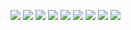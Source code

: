 ![](Assets/817A6511-AFDC-4D7D-906F-8F02DF7FBDD6.jpg)
![](Assets/FAB430FF-19C9-41FA-BF25-48B12A09EE14.jpg)
![](Assets/A9A64AC4-ED36-4B50-9250-A6B5593D65E8.jpg)
![](Assets/5EC4E771-83B8-432E-BD41-9D843C28C9BF.jpg)
![](Assets/39AA33DB-F99F-4ACE-9913-03FA3B651CC4.jpg)
![](Assets/711AFF83-E7FE-42DA-82D5-A0C281F34613.jpg)
![](Assets/3BD38405-117D-44FF-9BE1-01351BC63B29.jpg)
![](Assets/DEE26261-CE50-40E6-83FD-3F38344AA198.jpg)
![](Assets/D81931DD-3A2A-4461-AFCC-B1CAA99894DB.jpg)